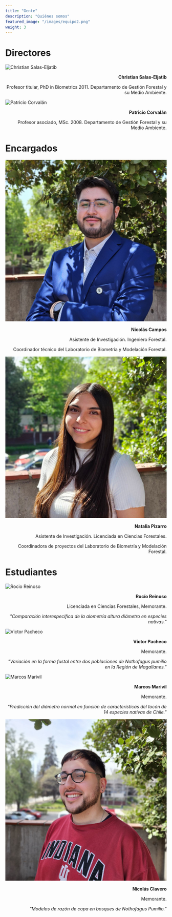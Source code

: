 ```yaml
---
title: "Gente"
description: "Quiénes somos"
featured_image: "/images/equipo2.png"
weight: 3
---
```


<!-- **Statement acá:** Vestibulum convallis, lorem a tempus semper, dui dui euismod elit, vitae placerat urna tortor vitae lacus. -->

# Directores

<div class="equipo">

![Christian Salas-Eljatib](./img/cse2.png)

<div style="text-align: right;">

**Christian Salas-Eljatib**

Profesor titular, PhD in Biometrics 2011. Departamento de Gestión Forestal y su Medio Ambiente.

<!-- Director del Laboratorio de Biometría y Modelación Forestal. -->

</div>

![Patricio Corvalán](./img/pcorvalan.png)

<div style="text-align: right;">

**Patricio Corvalán**

Profesor asociado, MSc. 2008. Departamento de Gestión Forestal y su Medio Ambiente.

<!-- Director del Laboratorio de Biometría y Modelación Forestal. -->

</div>

</div>

# Encargados

<div class="equipo">

![Nicolás Campos](./img/nicolas_campos.jpg)

<div style="text-align: right;">

**Nicolás Campos**

Asistente de Investigación. Ingeniero Forestal.

Coordinador técnico del Laboratorio de Biometría y Modelación Forestal.

</div>

![Natalia Pizarro](./img/natalia2.jpg)

<div style="text-align: right;">

**Natalia Pizarro**

Asistente de Investigación. Licenciada en Ciencias Forestales.

Coordinadora de proyectos del Laboratorio de Biometría y Modelación Forestal.

</div>

</div>


# Estudiantes


<div class="equipo">

![Rocio Reinoso](./img/rocio.jpg)

<div style="text-align: right;">

**Rocío Reinoso**

Licenciada en Ciencias Forestales, Memorante.

<i>"Comparación interespecífica de la alometría altura diámetro en especies nativas."</i>

</div>

![Victor Pacheco](./img/victor.jpg)

<div style="text-align: right;">

**Víctor Pacheco**

Memorante.

<i>"Variación en la forma fustal entre dos poblaciones de _Nothofagus pumilio_ en la Región de Magallanes."</i>

</div>

![Marcos Marivil](./img/marcos.jpg)

<div style="text-align: right;">

**Marcos Marivil**

Memorante.

<i>"Predicción del diámetro normal en función de características del tocón de 14 especies nativas de Chile."</i>

</div>

![Nicolás Clavero](./img/nico_clavero.jpg)

<div style="text-align: right;">

**Nicolás Clavero**

Memorante.

<i>"Modelos de razón de copa en bosques de Nothofagus Pumilio."</i>

</div>

</div>
